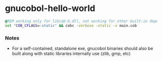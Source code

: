 gnucobol-hello-world
====================
```cmd
@REM working only for libcob-4.dll, not working for other built-in dependencies when gnucobol does not provide them as static libraries
set "COB_CFLAGS=-static" && cobc -verbose -static -x main.cob
```
### Notes
- For a self-contained, standalone exe, gnucobol binaries should also be built along with static libraries internally use (zlib, gmp, etc)
